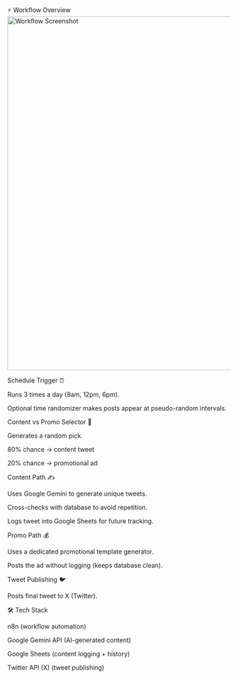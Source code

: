 ⚡ Workflow Overview
<img src="docs/workflow.png" alt="Workflow Screenshot" width="800"/>

Schedule Trigger ⏰

Runs 3 times a day (8am, 12pm, 6pm).

Optional time randomizer makes posts appear at pseudo-random intervals.

Content vs Promo Selector 🎲

Generates a random pick.

80% chance → content tweet

20% chance → promotional ad

Content Path ✍️

Uses Google Gemini to generate unique tweets.

Cross-checks with database to avoid repetition.

Logs tweet into Google Sheets for future tracking.

Promo Path 💰

Uses a dedicated promotional template generator.

Posts the ad without logging (keeps database clean).

Tweet Publishing 🐦

Posts final tweet to X (Twitter).

🛠️ Tech Stack

n8n (workflow automation)

Google Gemini API (AI-generated content)

Google Sheets (content logging + history)

Twitter API (X) (tweet publishing)
